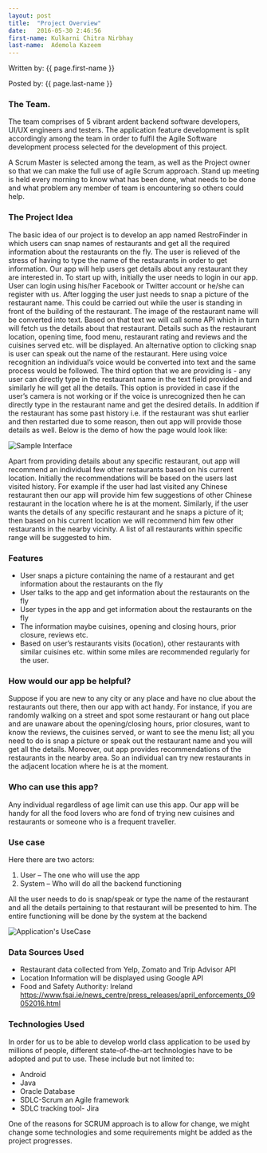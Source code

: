 ```yaml
---
layout: post
title:  "Project Overview"
date:   2016-05-30 2:46:56
first-name: Kulkarni Chitra Nirbhay
last-name:  Ademola Kazeem
---
```

Written by: {{ page.first-name }} 

Posted by: {{ page.last-name }} 

### The Team.
The team comprises of 5 vibrant ardent backend software developers, UI/UX engineers and testers.
The application feature development is split accordingly among the team in order to fulfil the Agile Software development process selected for the development of this project.

A Scrum Master is selected among the team, as well as the Project owner so that we can make the full use of agile Scrum approach. Stand up meeting is held every morning to know what has been done, what needs to be done and what problem any member of team is encountering so others could help.

### The Project Idea
The basic idea of our project is to develop an app named RestroFinder in which users can snap names of restaurants and get all the required information about the restaurants on the fly. The user is relieved of the stress of having to type the name of the restaurants in order to get information. Our app will help users get details about any restaurant they are interested in. To start up with, initially the user needs to login in our app. User can login using his/her Facebook or Twitter account or he/she can register with us. After logging the user just needs to snap a picture of the restaurant name. This could be carried out while the user is standing in front of the building of the restaurant. The image of the restaurant name will be converted into text. Based on that text we will call some API which in turn will fetch us the details about that restaurant. Details such as the restaurant location, opening time, food menu, restaurant rating and reviews and the cuisines served etc. will be displayed. An alternative option to clicking snap is user can speak out the name of the restaurant. Here using voice recognition an individual’s voice would be converted into text and the same process would be followed. The third option that we are providing is - any user can directly type in the restaurant name in the text field provided and similarly he will get all the details. This option is provided in case if the user’s camera is not working or if the voice is unrecognized then he can directly type in the restaurant name and get the desired details. In addition if the restaurant has some past history i.e. if the restaurant was shut earlier and then restarted due to some reason, then out app will provide those details as well. 
Below is the demo of how the page would look like:

![Sample Interface](/Snapr-Team/images/demo.png)

Apart from providing details about any specific restaurant, out app will recommend an individual few other restaurants based on his current location. Initially the recommendations will be based on the users last visited history. For example if the user had last visited any Chinese restaurant then our app will provide him few suggestions of other Chinese restaurant in the location where he is at the moment. Similarly, if the user wants the details of any specific restaurant and he snaps a picture of it; then based on his current location we will recommend him few other restaurants in the nearby vicinity. A list of all restaurants within specific range will be suggested to him.

### Features
* User snaps a picture containing the name of a restaurant and get information about the restaurants on the fly
* User talks to the app and get information about the restaurants on the fly
* User types in the app and get information about the restaurants on the fly
* The information maybe cuisines, opening and closing hours, prior closure, reviews etc.
* Based on user’s restaurants visits (location), other restaurants with similar cuisines etc. within some miles are recommended regularly for the user.


### How would our app be helpful?
Suppose if you are new to any city or any place and have no clue about the restaurants out there, then our app with act handy. For instance, if you are randomly walking on a street and spot some restaurant or hang out place and are unaware about the opening/closing hours, prior closures, want to know the reviews, the cuisines served, or want to see the menu list; all you need to do is snap a picture or speak out the restaurant name and you will get all the details. Moreover, out app provides recommendations of the restaurants in the nearby area. So an individual can try new restaurants in the adjacent location where he is at the moment.

### Who can use this app?
Any individual regardless of age limit can use this app. Our app will be handy for all the food lovers who are fond of trying new cuisines and restaurants or someone who is a frequent traveller.

### Use case
Here there are two actors:
1. User – The one who will use the app
2. System – Who will do all the backend functioning

All the user needs to do is snap/speak or type the name of the restaurant and all the details pertaining to that restaurant will be presented to him.  The entire functioning will be done by the system at the backend

![Application's UseCase](/Snapr-Team/images/usecase.png)

### Data Sources Used
* Restaurant data collected from Yelp, Zomato and Trip Advisor API
* Location Information will be displayed using Google API
* Food and Safety Authority:  Ireland https://www.fsai.ie/news_centre/press_releases/april_enforcements_09052016.html




### Technologies Used
In order for us to be able to develop world class application to be used by millions of people, different state-of-the-art technologies have to be adopted and put to use. These include but not limited to:
* Android
* Java
* Oracle Database
* SDLC-Scrum an Agile framework
* SDLC tracking tool- Jira

One of the reasons for SCRUM approach is to allow for change, we might change some technologies and some requirements might be added as the project progresses.